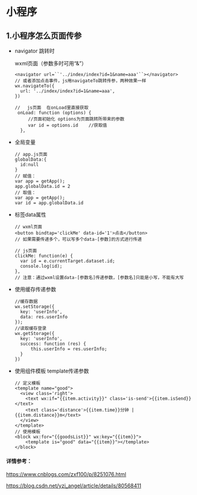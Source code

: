 # 小程序

## 1.小程序怎么页面传参

- navigator 跳转时

  wxml页面（参数多时可用“&”）

  ```
  <navigator url=``'../index/index?id=1&name=aaa'``></navigator>
  // 或者添加点击事件，js用navigateTo跳转传参，两种效果一样
  wx.navigateTo({
  	url: '../index/index?id=1&name=aaa',
  })
  
  // 　js页面  在onLoad里直接获取
   onLoad: function (options) {
       //页面初始化 options为页面跳转所带来的参数
       var id = options.id    //获取值
    },
  ```

- 全局变量

  ```
  // app.js页面
  globalData:{
  	id:null
  }
  // 赋值：
  var app = getApp();
  app.globalData.id = 2
  // 取值：
  var app = getApp();
  var id = app.globalData.id
  ```

- 标签data属性

  ```
  // wxml页面
  <button bindtap='clickMe' data-id='1'>点击</button>
  // 如果需要传递多个，可以写多个data-[参数]的方式进行传递
  
  // js页面
  clickMe: function(e) {
  	var id = e.currentTarget.dataset.id;
  	console.log(id);
  },
  // 注意：通过wxml设置data-[参数名]传递参数，[参数名]只能是小写，不能有大写
  ```

- 使用缓存传递参数

  ```
  //缓存数据
  wx.setStorage({
  	key: 'userInfo',
  	data: res.userInfo
  });
  //读取缓存登录
  wx.getStorage({
  	key: 'userInfo',
  	success: function (res) {
  		this.userInfo = res.userInfo;
  	}
  })
  ```

- 使用组件模板 template传递参数

  ```
  // 定义模板
  <template name="good">
    <view class='right'>
      <text wx:if="{{item.activity}}" class='is-send'>{{item.isSend}}</text>
      <text class='distance'>{{item.time}}分钟 | {{item.distance}}m</text>
    </view>
  </template>
  // 使用模板
  <block wx:for="{{goodsList}}" wx:key="{{item}}">
      <template is="good" data="{{item}}"></template>
  </block>
  ```

#### 详情参考：

https://www.cnblogs.com/zxf100/p/8251076.html

https://blog.csdn.net/yzi_angel/article/details/80568411